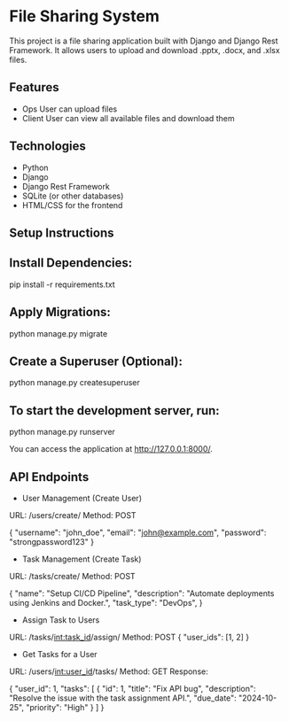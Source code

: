 # File Sharing System

This project is a file sharing application built with Django and Django Rest Framework. It allows users to upload and download .pptx, .docx, and .xlsx files.

## Features
- Ops User
  can upload files
- Client User
  can view all available files and download them

## Technologies
- Python
- Django
- Django Rest Framework
- SQLite (or other databases)
- HTML/CSS for the frontend

## Setup Instructions

## Install Dependencies:
pip install -r requirements.txt

## Apply Migrations:
python manage.py migrate

## Create a Superuser (Optional):
python manage.py createsuperuser

## To start the development server, run:
python manage.py runserver

You can access the application at http://127.0.0.1:8000/.

## API Endpoints

- User Management (Create User)
  
URL: /users/create/
Method: POST

{
  "username": "john_doe",
  "email": "john@example.com",
  "password": "strongpassword123"
}

- Task Management (Create Task)
  
URL: /tasks/create/
Method: POST

{
        "name": "Setup CI/CD Pipeline",
        "description": "Automate deployments using Jenkins and Docker.",
        "task_type": "DevOps",
}

- Assign Task to Users
  
URL: /tasks/<int:task_id>/assign/
Method: POST
{
  "user_ids": [1, 2]
}

- Get Tasks for a User
  
URL: /users/<int:user_id>/tasks/
Method: GET
Response:

{
  "user_id": 1,
  "tasks": [
    {
      "id": 1,
      "title": "Fix API bug",
      "description": "Resolve the issue with the task assignment API.",
      "due_date": "2024-10-25",
      "priority": "High"
    }
  ]
}
